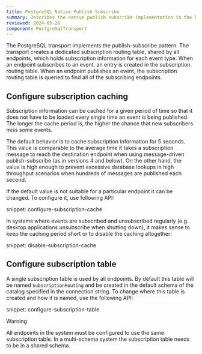 ```yaml
---
title: PostgreSQL Native Publish Subscribe
summary: Describes the native publish subscribe implementation in the PostgreSQL transport
reviewed: 2024-05-28
component: PostgreSqlTransport
---
```


The PostgreSQL transport implements the publish-subscribe pattern. The transport creates a dedicated subscription routing table, shared by all endpoints, which holds subscription information for each event type. When an endpoint subscribes to an event, an entry is created in the subscription routing table. When an endpoint publishes an event, the subscription routing table is queried to find all of the subscribing endpoints.


## Configure subscription caching

Subscription information can be cached for a given period of time so that it does not have to be loaded every single time an event is being published. The longer the cache period is, the higher the chance that new subscribers miss some events.

The default behavior is to cache subscription information for 5 seconds. This value is comparable to the average time it takes a subscription message to reach the destination endpoint when using message-driven publish-subscribe (as in versions 4 and below). On the other hand, the value is high enough to prevent excessive database lookups in high throughput scenarios when hundreds of messages are published each second.

If the default value is not suitable for a particular endpoint it can be changed. To configure it, use following API:

snippet: configure-subscription-cache

In systems where events are subscribed and unsubscribed regularly (e.g. desktop applications unsubscribe when shutting down), it makes sense to keep the caching period short or to disable the caching altogether:

snippet: disable-subscription-cache


## Configure subscription table

A single subscription table is used by all endpoints. By default this table will be named `SubscriptionRouting` and be created in the default schema of the catalog specified in the connection string. To change where this table is created and how it is named, use the following API:

snippet: configure-subscription-table

> [!WARNING]
> All endpoints in the system must be configured to use the same subscription table. In a multi-schema system the subscription table needs to be in a shared schema.
